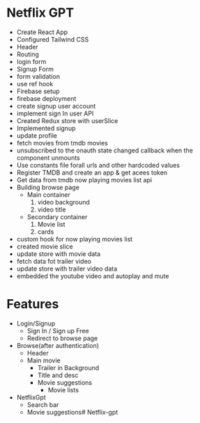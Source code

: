 # Netflix GPT

- Create React App
- Configured Tailwind CSS
- Header
- Routing
- login form
- Signup Form
- form validation
- use ref hook
- Firebase setup
- firebase deployment
- create signup user account
- implement sign In user API
- Created Redux store with userSlice
- Implemented signup
- update profile
- fetch movies from tmdb movies
- unsubscribed to the onauth state changed callback when the component unmounts
- Use constants file forall urls and other hardcoded values
- Register TMDB and create an app & get acees token
- Get data from tmdb now playing movies list api
- Building browse page 
    - Main container
      1. video background
      2. video title
    - Secondary container
      1. Movie list
      2. cards
- custom hook for now playing movies list
- created movie slice
- update store with movie data
- fetch data fot trailer video
- update store with trailer video data
-  embedded the youtube video and autoplay and mute


# Features

- Login/Signup
  - Sign In / Sign up Free
  - Redirect to browse page
- Browse(after authentication)
  - Header
  - Main movie
    - Trailer in Background
    - Title and desc
    - Movie suggestions
      - Movie lists
- NetflixGpt
  - Search bar
  - Movie suggestions# Netflix-gpt
